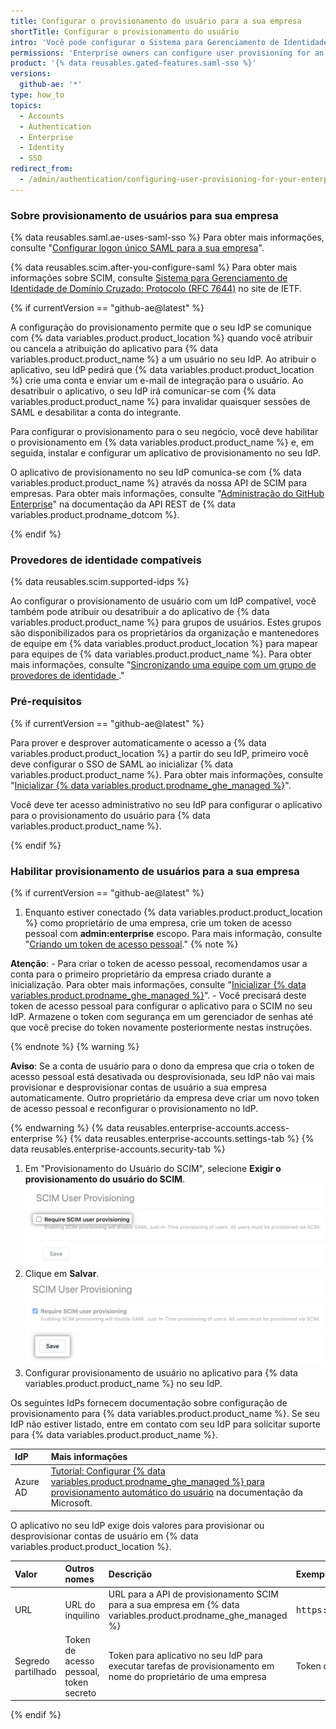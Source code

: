```yaml
---
title: Configurar o provisionamento do usuário para a sua empresa
shortTitle: Configurar o provisionamento do usuário
intro: 'Você pode configurar o Sistema para Gerenciamento de Identidades entre Domínios (SCIM) para sua empresa, que automaticamente fornece contas de usuário em {% data variables.product.product_location %} quando você atribuir o aplicativo para {% data variables.product.product_location %} a um usuário no seu provedor de identidade (IdP).'
permissions: 'Enterprise owners can configure user provisioning for an enterprise on {% data variables.product.product_name %}.'
product: '{% data reusables.gated-features.saml-sso %}'
versions:
  github-ae: '*'
type: how_to
topics:
  - Accounts
  - Authentication
  - Enterprise
  - Identity
  - SSO
redirect_from:
  - /admin/authentication/configuring-user-provisioning-for-your-enterprise
---
```


### Sobre provisionamento de usuários para sua empresa

{% data reusables.saml.ae-uses-saml-sso %} Para obter mais informações, consulte "[Configurar logon único SAML para a sua empresa](/admin/authentication/configuring-saml-single-sign-on-for-your-enterprise)".

{% data reusables.scim.after-you-configure-saml %} Para obter mais informações sobre SCIM, consulte [Sistema para Gerenciamento de Identidade de Domínio Cruzado: Protocolo (RFC 7644)](https://tools.ietf.org/html/rfc7644) no site de IETF.

{% if currentVersion == "github-ae@latest" %}

A configuração do provisionamento permite que o seu IdP se comunique com {% data variables.product.product_location %} quando você atribuir ou cancela a atribuição do aplicativo para {% data variables.product.product_name %} a um usuário no seu IdP. Ao atribuir o aplicativo, seu IdP pedirá que {% data variables.product.product_location %} crie uma conta e enviar um e-mail de integração para o usuário. Ao desatribuir o aplicativo, o seu IdP irá comunicar-se com {% data variables.product.product_name %} para invalidar quaisquer sessões de SAML e desabilitar a conta do integrante.

Para configurar o provisionamento para o seu negócio, você deve habilitar o provisionamento em {% data variables.product.product_name %} e, em seguida, instalar e configurar um aplicativo de provisionamento no seu IdP.

O aplicativo de provisionamento no seu IdP comunica-se com {% data variables.product.product_name %} através da nossa API de SCIM para empresas. Para obter mais informações, consulte "[Administração do GitHub Enterprise](/rest/reference/enterprise-admin#scim)" na documentação da API REST de {% data variables.product.prodname_dotcom %}.

{% endif %}

### Provedores de identidade compatíveis

{% data reusables.scim.supported-idps %}

Ao configurar o provisionamento de usuário com um IdP compatível, você também pode atribuir ou desatribuir a do aplicativo de {% data variables.product.product_name %} para grupos de usuários. Estes grupos são disponibilizados para os proprietários da organização e mantenedores de equipe em {% data variables.product.product_location %} para mapear para equipes de {% data variables.product.product_name %}. Para obter mais informações, consulte "[Sincronizando uma equipe com um grupo de provedores de identidade ](/organizations/organizing-members-into-teams/synchronizing-a-team-with-an-identity-provider-group)."

### Pré-requisitos

{% if currentVersion == "github-ae@latest" %}

Para prover e desprover automaticamente o acesso a {% data variables.product.product_location %} a partir do seu IdP, primeiro você deve configurar o SSO de SAML ao inicializar {% data variables.product.product_name %}. Para obter mais informações, consulte "[Inicializar {% data variables.product.prodname_ghe_managed %}](/admin/configuration/initializing-github-ae)".

Você deve ter acesso administrativo no seu IdP para configurar o aplicativo para o provisionamento do usuário para {% data variables.product.product_name %}.

{% endif %}

### Habilitar provisionamento de usuários para a sua empresa

{% if currentVersion == "github-ae@latest" %}

1. Enquanto estiver conectado {% data variables.product.product_location %} como proprietário de uma empresa, crie um token de acesso pessoal com **admin:enterprise** escopo. Para mais informação, consulte "[Criando um token de acesso pessoal](/github/authenticating-to-github/creating-a-personal-access-token)."
  {% note %}

  **Atenção**:
    - Para criar o token de acesso pessoal, recomendamos usar a conta para o primeiro proprietário da empresa criado durante a inicialização. Para obter mais informações, consulte "[Inicializar {% data variables.product.prodname_ghe_managed %}](/admin/configuration/initializing-github-ae)".
    - Você precisará deste token de acesso pessoal para configurar o aplicativo para o SCIM no seu IdP. Armazene o token com segurança em um gerenciador de senhas até que você precise do token novamente posteriormente nestas instruções.

  {% endnote %}
  {% warning %}

  **Aviso**: Se a conta de usuário para o dono da empresa que cria o token de acesso pessoal está desativada ou desprovisionada, seu IdP não vai mais provisionar e desprovisionar contas de usuário a sua empresa automaticamente. Outro proprietário da empresa deve criar um novo token de acesso pessoal e reconfigurar o provisionamento no IdP.

  {% endwarning %}
{% data reusables.enterprise-accounts.access-enterprise %}
{% data reusables.enterprise-accounts.settings-tab %}
{% data reusables.enterprise-accounts.security-tab %}
1. Em "Provisionamento do Usuário do SCIM", selecione **Exigir o provisionamento do usuário do SCIM**. ![Caixa de seleção para "Exigir o provisionamento do usuário do SCIM" nas configurações de segurança das empresas](/assets/images/help/enterprises/settings-require-scim-user-provisioning.png)
1. Clique em **Salvar**. ![Salvar botão em "Exigir o provisionamento do usuário SCIM" nas configurações de segurança da empresa](/assets/images/help/enterprises/settings-scim-save.png)
1. Configurar provisionamento de usuário no aplicativo para {% data variables.product.product_name %} no seu IdP.

  Os seguintes IdPs fornecem documentação sobre configuração de provisionamento para {% data variables.product.product_name %}. Se seu IdP não estiver listado, entre em contato com seu IdP para solicitar suporte para {% data variables.product.product_name %}.

  | IdP      | Mais informações                                                                                                                                                                                                                                 |
  |:-------- |:------------------------------------------------------------------------------------------------------------------------------------------------------------------------------------------------------------------------------------------------ |
  | Azure AD | [Tutorial: Configurar {% data variables.product.prodname_ghe_managed %} para provisionamento automático do usuário](https://docs.microsoft.com/azure/active-directory/saas-apps/github-ae-provisioning-tutorial) na documentação da Microsoft. |

  O aplicativo no seu IdP exige dois valores para provisionar ou desprovisionar contas de usuário em {% data variables.product.product_location %}.

  | Valor              | Outros nomes                           | Descrição                                                                                                        | Exemplo                                           |
  |:------------------ |:-------------------------------------- |:---------------------------------------------------------------------------------------------------------------- |:------------------------------------------------- |
  | URL                | URL do inquilino                       | URL para a API de provisionamento SCIM para a sua empresa em {% data variables.product.prodname_ghe_managed %} | <pre>https&colon;//api.<em>YOUR-GITHUB-AE-HOSTNAME</em>/scim/v2</pre>                         |
  | Segredo partilhado | Token de acesso pessoal, token secreto | Token para aplicativo no seu IdP para executar tarefas de provisionamento em nome do proprietário de uma empresa | Token de acesso pessoal que você criou no passo 1 |

{% endif %}
